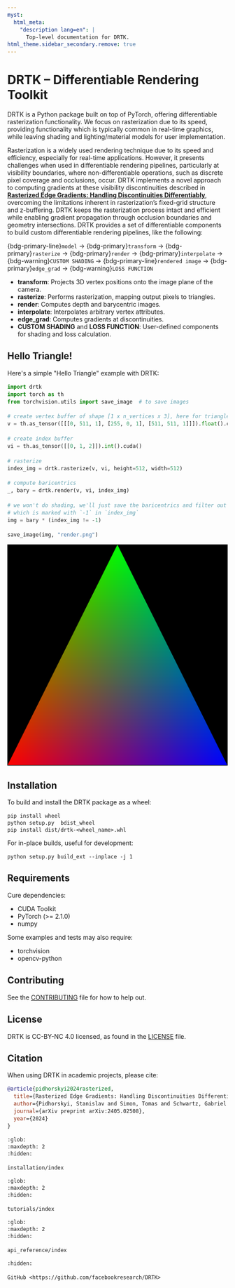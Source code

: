 ```yaml
---
myst:
  html_meta:
    "description lang=en": |
      Top-level documentation for DRTK.
html_theme.sidebar_secondary.remove: true
---
```


# DRTK – Differentiable Rendering Toolkit

DRTK is a Python package built on top of PyTorch, offering differentiable rasterization functionality.
We focus on rasterization due to its speed, providing functionality which is typically common in real-time graphics, while leaving shading and lighting/material models for user implementation.

Rasterization is a widely used rendering technique due to its speed and efficiency, especially for real-time applications.
However, it presents challenges when used in differentiable rendering pipelines, particularly at visibility boundaries, where non-differentiable operations, such as discrete pixel coverage and occlusions, occur.
DRTK implements a novel approach to computing gradients at these visibility discontinuities described in [**Rasterized Edge Gradients: Handling Discontinuities Differentiably**](https://arxiv.org/abs/2405.02508), overcoming the limitations inherent in rasterization’s fixed-grid structure and z-buffering.
DRTK keeps the rasterization process intact and efficient while enabling gradient propagation through occlusion boundaries and geometry intersections.
DRTK provides a set of differentiable components to build custom differentiable rendering pipelines, like the following:

{bdg-primary-line}`model` → {bdg-primary}`transform` → {bdg-primary}`rasterize` → {bdg-primary}`render` → {bdg-primary}`interpolate` → {bdg-warning}`CUSTOM SHADING` → {bdg-primary-line}`rendered image` → {bdg-primary}`edge_grad` → {bdg-warning}`LOSS FUNCTION`

* **transform**: Projects 3D vertex positions onto the image plane of the camera.
* **rasterize**: Performs rasterization, mapping output pixels to triangles.
* **render**: Computes depth and barycentric images.
* **interpolate**: Interpolates arbitrary vertex attributes.
* **edge_grad**: Computes gradients at discontinuities.
* **CUSTOM SHADING** and **LOSS FUNCTION**: User-defined components for shading and loss calculation.

## Hello Triangle!

Here's a simple "Hello Triangle" example with DRTK:
```python
import drtk
import torch as th
from torchvision.utils import save_image  # to save images

# create vertex buffer of shape [1 x n_vertices x 3], here for triangle `n_vertices` == 3
v = th.as_tensor([[[0, 511, 1], [255, 0, 1], [511, 511, 1]]]).float().cuda()

# create index buffer
vi = th.as_tensor([[0, 1, 2]]).int().cuda()

# rasterize
index_img = drtk.rasterize(v, vi, height=512, width=512)

# compute baricentrics
_, bary = drtk.render(v, vi, index_img)

# we won't do shading, we'll just save the baricentrics and filter out the empty region
# which is marked with `-1` in `index_img`
img = bary * (index_img != -1)

save_image(img, "render.png")
```

![hello triangle](/_static/hellow_triangle.png)


## Installation
To build and install the DRTK package as a wheel:
```
pip install wheel
python setup.py  bdist_wheel
pip install dist/drtk-<wheel_name>.whl
```

For in-place builds, useful for development:
```
python setup.py build_ext --inplace -j 1
```


## Requirements
Cure dependencies:
* CUDA Toolkit
* PyTorch (>= 2.1.0)
* numpy

Some examples and tests may also require:
* torchvision
* opencv-python

## Contributing
See the [CONTRIBUTING](https://github.com/facebookresearch/DRTK//blob/main/CONTRIBUTING.md) file for how to help out.

## License
DRTK is CC-BY-NC 4.0 licensed, as found in the [LICENSE](https://github.com/facebookresearch/DRTK//blob/main/LICENSE) file.

## Citation
When using DRTK in academic projects, please cite:
```bibtex
@article{pidhorskyi2024rasterized,
  title={Rasterized Edge Gradients: Handling Discontinuities Differentiably},
  author={Pidhorskyi, Stanislav and Simon, Tomas and Schwartz, Gabriel and Wen, He and Sheikh, Yaser and Saragih, Jason},
  journal={arXiv preprint arXiv:2405.02508},
  year={2024}
}
```

```{toctree}
:glob:
:maxdepth: 2
:hidden:

installation/index
```

```{toctree}
:glob:
:maxdepth: 2
:hidden:

tutorials/index
```

```{toctree}
:glob:
:maxdepth: 2
:hidden:

api_reference/index
```

```{toctree}
:hidden:

GitHub <https://github.com/facebookresearch/DRTK>
```
